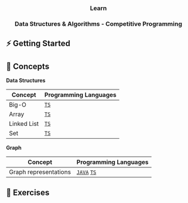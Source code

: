 <h3 align="center">Learn</h3>

<h3 align="center">Data Structures & Algorithms - Competitive Programming</h3>

## ⚡ Getting Started

## 📙 Concepts

**Data Structures**

<table>
<thead>
<th>Concept</th>
<th>Programming Languages</th>
</thead>
<tbody>
<tr>
<td>Big-O</td>
<td>
<a href="/concepts/typescript/array.md"><code>TS</code></a>
</td>
</tr>
<tr>
<td>Array</td>
<td>
<a href="/concepts/typescript/array.md"><code>TS</code></a>
</td>
</tr>
<tr>
<td>Linked List</td>
<td>
<a href="/concepts/typescript/linked-list.md"><code>TS</code></a>
</td>
</tr>
<tr>
<td>Set</td>
<td>
<a href="/concepts/typescript/set.md"><code>TS</code></a>
</td>
</tr>
</tbody>
</table>

**Graph**

<table>
<thead>
<th>Concept</th>
<th>Programming Languages</th>
</thead>
<tbody>
<tr>
<td>Graph representations</td>
<td>
<a href="/concepts/java/graph.md"><code>JAVA</code></a>
<a href="/concepts/typescript/graph.md"><code>TS</code></a>
</td>
</tr>
</tbody>
</table>

## 💪 Exercises
